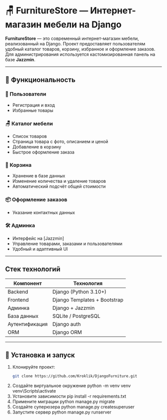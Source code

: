 # 🪑 FurnitureStore — Интернет-магазин мебели на Django

**FurnitureStore** — это современный интернет-магазин мебели, реализованный на Django. Проект предоставляет пользователям удобный каталог товаров, корзину, избранное и оформление заказов. Для администрирования используется кастомизированная панель на базе **Jazzmin**.

---

## 🚀 Функциональность

### 👥 Пользователи
- Регистрация и вход 
- Избранные товары

### 🪑 Каталог мебели
- Список товаров
- Страница товара с фото, описанием и ценой
- Добавление в корзину
- Быстрое оформление заказа

### 🛒 Корзина
- Хранение в базе данных
- Изменение количества и удаление товаров
- Автоматический подсчёт общей стоимости

### 📦 Оформление заказов
- Указание контактных данных

### 🛠️ Админка
- Интерфейс на [Jazzmin]
- Управление товарами, заказами и пользователями
- Удобный и адаптивный UI

---

## Стек технологий

| Компонент        | Технология            |
|------------------|------------------------|
| Backend          | Django (Python 3.10+) |
| Frontend         | Django Templates + Bootstrap |
| Админка          | Django + Jazzmin       |
| База данных      | SQLite / PostgreSQL    |
| Аутентификация   | Django auth            |
| ORM              | Django ORM             |

---

## 📂 Установка и запуск

1. Клонируйте проект:
   ```bash
   git clone https://github.com/Kroklik/DjangoFurniture.git
2. Создайте виртуальное окружение
python -m venv venv
venv\Scripts\activate
3. Установите зависимости
pip install -r requirements.txt
4. Примените миграции
python manage.py migrate
5. Создайте суперюзера
python manage.py createsuperuser
6. Запустите сервер
python manage.py runserver
